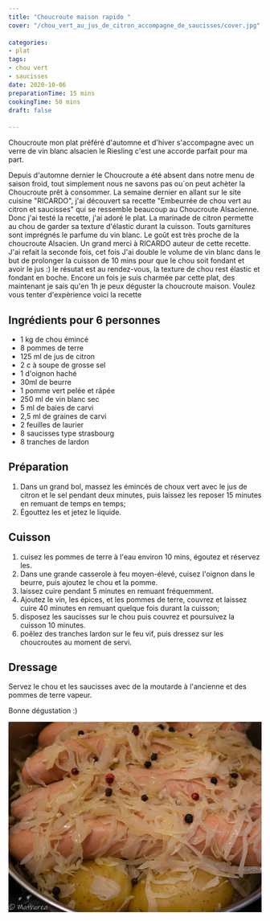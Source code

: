 ```yaml
---
title: "Choucroute maison rapido "
cover: "/chou_vert_au_jus_de_citron_accompagne_de_saucisses/cover.jpg"

categories:
- plat
tags:
- chou vert
- saucisses
date: 2020-10-06
preparationTime: 15 mins
cookingTime: 50 mins
draft: false

---
```

Choucroute mon plat préféré d'automne et d'hiver s'accompagne avec un verre de vin blanc alsacien le Riesling c'est une accorde parfait pour ma part.
<!--more--> 
Depuis d'automne dernier le Choucroute a été absent dans notre menu de saison froid, tout simplement nous ne savons pas ou`on peut achèter la Choucroute prêt à consommer.
La semaine dernier en allant sur le site cuisine "RICARDO", j'ai découvert sa recette "Embeurrée de chou vert au citron et saucisses" qui se ressemble beaucoup au Choucroute Alsacienne. Donc j'ai testé la recette, j'ai adoré le plat. La marinade de citron permette au chou de garder sa texture d'élastic durant la cuisson. Touts garnitures sont imprégnés le parfume du vin blanc. Le goût est très proche de la choucroute Alsacien. Un grand merci à RICARDO auteur de cette recette.
J'ai refait la seconde fois, cet fois J'ai double le volume de vin blanc dans le but de prolonger la cuisson de 10 mins pour que le chou soit fondant et avoir le jus :)
le résutat est au rendez-vous, la texture de chou rest élastic et fondant en boche.
Encore un fois je suis charmée par cette plat, des maintenant je sais qu'en 1h je peux déguster la choucroute maison.
Voulez vous tenter d'expèrience
voici la recette

## Ingrédients pour 6 personnes

- 1 kg de chou émincé
- 8 pommes de terre
- 125 ml de jus de citron
- 2 c à soupe de grosse sel
- 1 d'oignon haché
- 30ml de beurre
- 1 pomme vert pelée et râpée
- 250 ml de vin blanc sec
- 5 ml de baies de carvi
- 2,5 ml de graines de carvi
- 2 feuilles de laurier
- 8 saucisses type strasbourg
- 8 tranches de lardon
 
## Préparation ##

1. Dans un grand bol, massez les émincés de choux vert avec le jus de citron et le sel pendant deux minutes, puis laissez les reposer 15 minutes en remuant de temps en temps;
2. Égouttez les et jetez le liquide.  

## Cuisson ##
1. cuisez les pommes de terre à l'eau environ 10 mins, égoutez et réservez les.
2. Dans une grande casserole à feu moyen-élevé, cuisez l'oignon dans le beurre, puis ajoutez le chou et la pomme.
3. laissez cuire pendant 5 minutes en remuant fréquemment.  
4. Ajoutez le vin, les épices, et les pommes de terre, couvrez et laissez cuire 40 minutes en remuant quelque fois durant la cuisson;
5. disposez les saucisses sur le chou puis couvrez et poursuivez la cuisson 10 minutes.
6. poêlez des tranches lardon sur le feu vif, puis dressez sur les choucroutes au moment de servi. 

## Dressage ##

Servez le chou et les saucisses avec de la moutarde à l'ancienne et des pommes de terre vapeur. 

Bonne dégustation :)

![resultat](01.jpg)